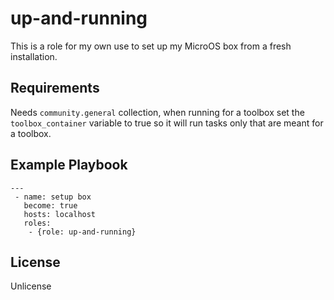 up-and-running
=========

This is a role for my own use to set up my MicroOS box from a fresh installation.

Requirements
------------

Needs `community.general` collection, when running for a toolbox set the `toolbox_container` variable to true so it will run tasks only that are meant for a toolbox.

Example Playbook
----------------
```
---
 - name: setup box
   become: true
   hosts: localhost
   roles:
    - {role: up-and-running}
```

License
-------

Unlicense
